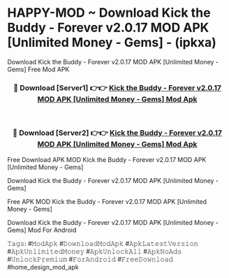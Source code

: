 # HAPPY-MOD ~ Download Kick the Buddy - Forever v2.0.17 MOD APK [Unlimited Money - Gems] - (ipkxa)
Download Kick the Buddy - Forever v2.0.17 MOD APK [Unlimited Money - Gems] Free Mod APK

<div align="center">
<h3>🔴 Download [Server1] 👉👉 <a href="https://apk-comot.site?title=Kick_the_Buddy_-_Forever_v2.0.17_MOD_APK_[Unlimited_Money_-_Gems]">Kick the Buddy - Forever v2.0.17 MOD APK [Unlimited Money - Gems] Mod Apk</a></h3><br>

<h3>🔴 Download [Server2] 👉👉 <a href="https://apk-comot.site?title=Kick_the_Buddy_-_Forever_v2.0.17_MOD_APK_[Unlimited_Money_-_Gems]">Kick the Buddy - Forever v2.0.17 MOD APK [Unlimited Money - Gems] Mod Apk</a></h3>
</div>


Free Download APK MOD Kick the Buddy - Forever v2.0.17 MOD APK [Unlimited Money - Gems]

Download Kick the Buddy - Forever v2.0.17 MOD APK [Unlimited Money - Gems] 

Free APK MOD Kick the Buddy - Forever v2.0.17 MOD APK [Unlimited Money - Gems] 

Download Kick the Buddy - Forever v2.0.17 MOD APK [Unlimited Money - Gems] Mod For Android

𝚃𝚊𝚐𝚜: #𝙼𝚘𝚍𝙰𝚙𝚔 #𝙳𝚘𝚠𝚗𝚕𝚘𝚊𝚍𝙼𝚘𝚍𝙰𝚙𝚔 #𝙰𝚙𝚔𝙻𝚊𝚝𝚎𝚜𝚝𝚅𝚎𝚛𝚜𝚒𝚘𝚗 #𝙰𝚙𝚔𝚄𝚗𝚕𝚒𝚖𝚒𝚝𝚎𝚍𝙼𝚘𝚗𝚎𝚢 #𝙰𝚙𝚔𝚄𝚗𝚕𝚘𝚌𝚔𝙰𝚕𝚕 #𝙰𝚙𝚔𝙽𝚘𝙰𝚍𝚜 #𝚄𝚗𝚕𝚘𝚌𝚔𝙿𝚛𝚎𝚖𝚒𝚞𝚖 #𝙵𝚘𝚛𝙰𝚗𝚍𝚛𝚘𝚒𝚍 #𝙵𝚛𝚎𝚎𝙳𝚘𝚠𝚗𝚕𝚘𝚊𝚍 #home_design_mod_apk